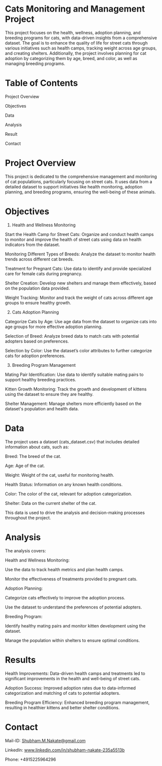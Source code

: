 # Cats Monitoring and Management Project
This project focuses on the health, wellness, adoption planning, and breeding programs for cats, with data-driven insights from a comprehensive dataset. The goal is to enhance the quality of life for street cats through various initiatives such as health camps, tracking weight across age groups, and creating shelters. Additionally, the project involves planning for cat adoption by categorizing them by age, breed, and color, as well as managing breeding programs.

# Table of Contents

Project Overview

Objectives

Data

Analysis

Result

Contact

# Project Overview
This project is dedicated to the comprehensive management and monitoring of cat populations, particularly focusing on street cats. It uses data from a detailed dataset to support initiatives like health monitoring, adoption planning, and breeding programs, ensuring the well-being of these animals.

# Objectives

1. Health and Wellness Monitoring
   
Start the Health Camp for Street Cats: Organize and conduct health camps to monitor and improve the health of street cats using data on health indicators from the dataset.

Monitoring Different Types of Breeds: Analyze the dataset to monitor health trends across different cat breeds.

Treatment for Pregnant Cats: Use data to identify and provide specialized care for female cats during pregnancy.

Shelter Creation: Develop new shelters and manage them effectively, based on the population data provided.

Weight Tracking: Monitor and track the weight of cats across different age groups to ensure healthy growth.

2. Cats Adoption Planning
   
Categorize Cats by Age: Use age data from the dataset to organize cats into age groups for more effective adoption planning.

Selection of Breed: Analyze breed data to match cats with potential adopters based on preferences.

Selection by Color: Use the dataset’s color attributes to further categorize cats for adoption preferences.

3. Breeding Program Management
   
Mating Pair Identification: Use data to identify suitable mating pairs to support healthy breeding practices.

Kitten Growth Monitoring: Track the growth and development of kittens using the dataset to ensure they are healthy.

Shelter Management: Manage shelters more efficiently based on the dataset's population and health data.


# Data

The project uses a dataset (cats_dataset.csv) that includes detailed information about cats, such as:

Breed: The breed of the cat.

Age: Age of the cat.

Weight: Weight of the cat, useful for monitoring health.

Health Status: Information on any known health conditions.

Color: The color of the cat, relevant for adoption categorization.

Shelter: Data on the current shelter of the cat.

This data is used to drive the analysis and decision-making processes throughout the project.

# Analysis

The analysis covers:

Health and Wellness Monitoring:

Use the data to track health metrics and plan health camps.

Monitor the effectiveness of treatments provided to pregnant cats.

Adoption Planning:

Categorize cats effectively to improve the adoption process.

Use the dataset to understand the preferences of potential adopters.

Breeding Program:

Identify healthy mating pairs and monitor kitten development using the dataset.

Manage the population within shelters to ensure optimal conditions.

# Results

Health Improvements: Data-driven health camps and treatments led to significant improvements in the health and well-being of street cats.

Adoption Success: Improved adoption rates due to data-informed categorization and matching of cats to potential adopters.

Breeding Program Efficiency: Enhanced breeding program management, resulting in healthier kittens and better shelter conditions.


# Contact 

Mail-ID: Shubham.M.Nakate@gmail.com

LinkedIn: www.linkedin.com/in/shubham-nakate-235a5513b

Phone: +4915225964296
